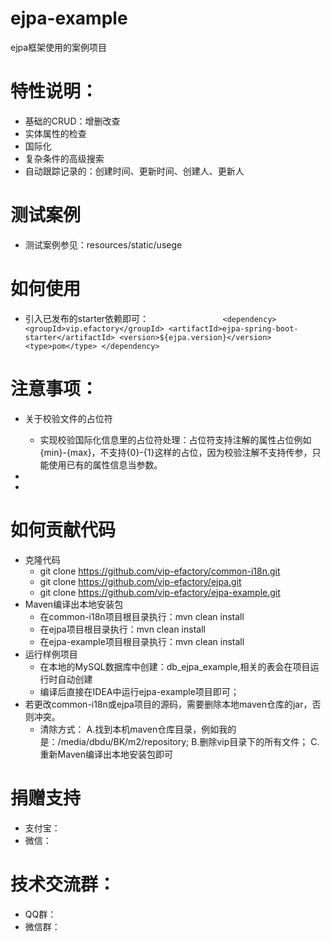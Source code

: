 # ejpa-example
ejpa框架使用的案例项目

# 特性说明：
- 基础的CRUD：增删改查
- 实体属性的检查
- 国际化
- 复杂条件的高级搜索
- 自动跟踪记录的：创建时间、更新时间、创建人、更新人


# 测试案例
- 测试案例参见：resources/static/usege

# 如何使用
- 引入已发布的starter依赖即可：
`                <dependency>
                     <groupId>vip.efactory</groupId>
                     <artifactId>ejpa-spring-boot-starter</artifactId>
                     <version>${ejpa.version}</version>
                     <type>pom</type>
                 </dependency>`

# 注意事项：
- 关于校验文件的占位符
    - 实现校验国际化信息里的占位符处理：占位符支持注解的属性占位例如{min}-{max}，不支持{0}-{1}这样的占位，因为校验注解不支持传参，只能使用已有的属性信息当参数。
- 

- 

# 如何贡献代码
- 克隆代码
    - git clone https://github.com/vip-efactory/common-i18n.git
    - git clone https://github.com/vip-efactory/ejpa.git
    - git clone https://github.com/vip-efactory/ejpa-example.git
- Maven编译出本地安装包
    - 在common-i18n项目根目录执行：mvn clean install
    - 在ejpa项目根目录执行：mvn clean install
    - 在ejpa-example项目根目录执行：mvn clean install
- 运行样例项目
    - 在本地的MySQL数据库中创建：db_ejpa_example,相关的表会在项目运行时自动创建
    - 编译后直接在IDEA中运行ejpa-example项目即可；
- 若更改common-i18n或ejpa项目的源码，需要删除本地maven仓库的jar，否则冲突。
    - 清除方式：
        A.找到本机maven仓库目录，例如我的是：/media/dbdu/BK/m2/repository;
        B.删除vip目录下的所有文件；
        C.重新Maven编译出本地安装包即可

# 捐赠支持
- 支付宝：
- 微信：

# 技术交流群：
- QQ群：
- 微信群：